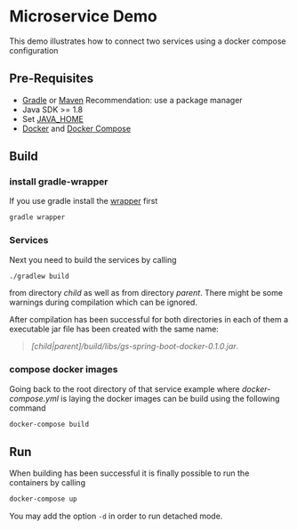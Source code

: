 # Microservice Demo

This demo illustrates how to connect two services using a docker compose
configuration

## Pre-Requisites

 * [Gradle](https://gradle.org/install/) or [Maven](https://maven.apache.org/install.html)
   Recommendation: use a package manager
 * Java SDK >= 1.8
 * Set [JAVA_HOME](https://docs.oracle.com/cd/E19182-01/820-7851/inst_cli_jdk_javahome_t/)
 * [Docker](https://docs.docker.com/install/) and [Docker Compose](https://docs.docker.com/compose/install/)

## Build

### install gradle-wrapper

If you use gradle install the [wrapper](https://docs.gradle.org/current/userguide/gradle_wrapper.html) first

```bash
gradle wrapper
```

### Services

Next you need to build the services by calling

```bash
./gradlew build
```

from directory *child* as well as from directory *parent*. There might be some
warnings during compilation which can be ignored.

After compilation has been successful for both directories in each of them a
executable jar file has been created with the same name:
> *[child|parent]/build/libs/gs-spring-boot-docker-0.1.0.jar*.

### compose docker images

Going back to the root directory of that service example where *docker-compose.yml*
is laying the docker images can be build using the following command

```bash
docker-compose build
```

## Run

When building has been successful it is finally possible to run the containers
by calling

```bash
docker-compose up
```

You may add the option `-d` in order to run detached mode.
